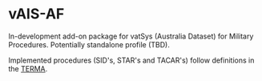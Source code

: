 # vAIS-AF

In-development add-on package for vatSys (Australia Dataset) for Military Procedures. Potentially standalone profile (TBD).

Implemented procedures (SID's, STAR's and TACAR's) follow definitions in the [TERMA](https://ais-af.airforce.gov.au/).
